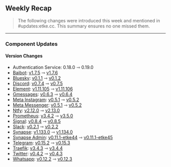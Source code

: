 ## Weekly Recap

> The following changes were introduced this week and mentioned in #updates:etke.cc. This summary ensures no one missed them.

---

### Component Updates

#### Version Changes

* Authentication Service: 0.18.0 ⇾ 0.19.0
* [Baibot](https://github.com/etkecc/baibot): [v1.7.5](https://github.com/etkecc/baibot/releases/tag/v1.7.5) ⇾ [v1.7.6](https://github.com/etkecc/baibot/releases/tag/v1.7.6)
* [Bluesky](https://github.com/mautrix/bluesky): [v0.1.1](https://github.com/mautrix/bluesky/releases/tag/v0.1.1) ⇾ [v0.1.2](https://github.com/mautrix/bluesky/releases/tag/v0.1.2)
* [Discord](https://github.com/mautrix/discord): [v0.7.4](https://github.com/mautrix/discord/releases/tag/v0.7.4) ⇾ [v0.7.5](https://github.com/mautrix/discord/releases/tag/v0.7.5)
* [Element](https://github.com/element-hq/element-web): [v1.11.105](https://github.com/element-hq/element-web/releases/tag/v1.11.105) ⇾ [v1.11.106](https://github.com/element-hq/element-web/releases/tag/v1.11.106)
* [Gmessages](https://github.com/mautrix/gmessages): [v0.6.3](https://github.com/mautrix/gmessages/releases/tag/v0.6.3) ⇾ [v0.6.4](https://github.com/mautrix/gmessages/releases/tag/v0.6.4)
* [Meta Instagram](https://github.com/mautrix/meta): [v0.5.1](https://github.com/mautrix/meta/releases/tag/v0.5.1) ⇾ [v0.5.2](https://github.com/mautrix/meta/releases/tag/v0.5.2)
* [Meta Messenger](https://github.com/mautrix/meta): [v0.5.1](https://github.com/mautrix/meta/releases/tag/v0.5.1) ⇾ [v0.5.2](https://github.com/mautrix/meta/releases/tag/v0.5.2)
* [Ntfy](https://github.com/binwiederhier/ntfy): [v2.12.0](https://github.com/binwiederhier/ntfy/releases/tag/v2.12.0) ⇾ [v2.13.0](https://github.com/binwiederhier/ntfy/releases/tag/v2.13.0)
* [Prometheus](https://github.com/prometheus/prometheus): [v3.4.2](https://github.com/prometheus/prometheus/releases/tag/v3.4.2) ⇾ [v3.5.0](https://github.com/prometheus/prometheus/releases/tag/v3.5.0)
* [Signal](https://github.com/mautrix/signal): [v0.8.4](https://github.com/mautrix/signal/releases/tag/v0.8.4) ⇾ [v0.8.5](https://github.com/mautrix/signal/releases/tag/v0.8.5)
* [Slack](https://github.com/mautrix/slack): [v0.2.1](https://github.com/mautrix/slack/releases/tag/v0.2.1) ⇾ [v0.2.2](https://github.com/mautrix/slack/releases/tag/v0.2.2)
* [Synapse](https://github.com/element-hq/synapse): [v1.133.0](https://github.com/element-hq/synapse/releases/tag/v1.133.0) ⇾ [v1.134.0](https://github.com/element-hq/synapse/releases/tag/v1.134.0)
* [Synapse Admin](https://github.com/etkecc/synapse-admin): [v0.11.1-etke44](https://github.com/etkecc/synapse-admin/releases/tag/v0.11.1-etke44) ⇾ [v0.11.1-etke45](https://github.com/etkecc/synapse-admin/releases/tag/v0.11.1-etke45)
* [Telegram](https://github.com/mautrix/telegram): [v0.15.2](https://github.com/mautrix/telegram/releases/tag/v0.15.2) ⇾ [v0.15.3](https://github.com/mautrix/telegram/releases/tag/v0.15.3)
* [Traefik](https://github.com/traefik/traefik): [v3.4.3](https://github.com/traefik/traefik/releases/tag/v3.4.3) ⇾ [v3.4.4](https://github.com/traefik/traefik/releases/tag/v3.4.4)
* [Twitter](https://github.com/mautrix/twitter): [v0.4.2](https://github.com/mautrix/twitter/releases/tag/v0.4.2) ⇾ [v0.4.3](https://github.com/mautrix/twitter/releases/tag/v0.4.3)
* [Whatsapp](https://github.com/mautrix/whatsapp): [v0.12.2](https://github.com/mautrix/whatsapp/releases/tag/v0.12.2) ⇾ [v0.12.3](https://github.com/mautrix/whatsapp/releases/tag/v0.12.3)

